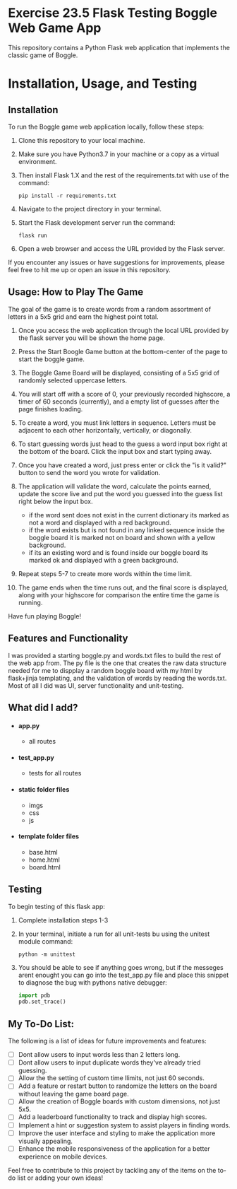 # Exercise 23.5 Flask Testing Boggle Web Game App

This repository contains a Python Flask web application that implements the classic game of Boggle.

# Installation, Usage, and Testing

## Installation

To run the Boggle game web application locally, follow these steps:

1.  Clone this repository to your local machine.

2.  Make sure you have Python3.7 in your machine or a copy as a virtual environment.

3.  Then install Flask 1.X and the rest of the requirements.txt with use of the command:
    ```
    pip install -r requirements.txt
    ```       

4.  Navigate to the project directory in your terminal.

5.  Start the Flask development server run the command:
    ```
    flask run
    ```       

6.  Open a web browser and access the URL provided by the Flask server.

If you encounter any issues or have suggestions for improvements, please feel free to hit me up or open an issue in this repository.

## Usage: How to Play The Game

The goal of the game is to create words from a random assortment of letters in a 5x5 grid and earn the highest point total.

1. Once you access the web application through the local URL provided by the flask server you will be shown the home page.

2. Press the Start Boogle Game button at the bottom-center of the page to start the boggle game.

3. The Boggle Game Board will be displayed, consisting of a 5x5 grid of randomly selected uppercase letters.

4. You will start off with a score of 0, your previously recorded highscore, a timer of 60 seconds (currently), and a empty list of guesses after the page finishes loading.

5. To create a word, you must link letters in sequence. Letters must be adjacent to each other horizontally, vertically, or diagonally.

6. To start guessing words just head to the guess a word input box right at the bottom of the board. Click the input box and start typing away.

7. Once you have created a word, just press enter or click the "is it valid?" button to send the word you wrote for validation.

8. The application will validate the word, calculate the points earned, update the score live and put the word you guessed into the guess list right below the input box.
   - if the word sent does not exist in the current dictionary its marked as not a word and displayed with a red background.
   - if the word exists but is not found in any linked sequence inside the boggle board it is marked not on board and shown with a yellow background.
   - if its an existing word and is found inside our boggle board its marked ok and displayed with a green background.

9. Repeat steps 5-7 to create more words within the time limit.

10. The game ends when the time runs out, and the final score is displayed, along with your highscore for comparison the entire time the game is running.

Have fun playing Boggle!

## Features and Functionality

I was provided a starting boggle.py and words.txt files to build the rest of the web app from. The py file is the one that creates the raw data structure needed for me to dispplay a random boggle board with my html by flask+jinja templating, and the validation of words by reading the words.txt. Most of all I did was UI, server functionality and unit-testing.

## What did I add?

- #### app.py

  - all routes

- #### test_app.py

  - tests for all routes

- #### static folder files

  - imgs
  - css
  - js

- #### template folder files

  - base.html
  - home.html
  - board.html

## Testing

To begin testing of this flask app:

1.  Complete installation steps 1-3

2.  In your terminal, initiate a run for all unit-tests bu using the unitest module command:
    ```terminal
    python -m unittest
    ```
    
3.  You should be able to see if anything goes wrong, but if the messeges arent enought you can go into the test_app.py file and place this snippet to diagnose the bug with pythons native debugger:
    ```python
    import pdb
    pdb.set_trace()
    ```

## My To-Do List:

The following is a list of ideas for future improvements and features:

- [ ] Dont allow users to input words less than 2 letters long.
- [ ] Dont allow users to input duplicate words they've already tried guessing.
- [ ] Allow the the setting of custom time llimits, not just 60 seconds.
- [ ] Add a feature or restart button to randomize the letters on the board without leaving the game board page.
- [ ] Allow the creation of Boggle boards with custom dimensions, not just 5x5.
- [ ] Add a leaderboard functionality to track and display high scores.
- [ ] Implement a hint or suggestion system to assist players in finding words.
- [ ] Improve the user interface and styling to make the application more visually appealing.
- [ ] Enhance the mobile responsiveness of the application for a better experience on mobile devices.

Feel free to contribute to this project by tackling any of the items on the to-do list or adding your own ideas!

